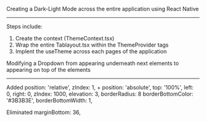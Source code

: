 Creating a Dark-Light Mode across the entire application using React Native

---------------------------------------------------------------------------------------------------------

Steps include:
1. Create the context (ThemeContext.tsx)
2. Wrap the entire Tablayout.tsx within the ThemeProvider tags
3. Implent the useTheme across each pages of the application


Modifying a Dropdown from appearing underneath next elements to appearing on top of the elements

--------------------------------------------------------------------------------------------------------

Added
  position: 'relative', 
  zIndex: 1,
  +
  position: 'absolute',
  top: '100%',
  left: 0,
   right: 0,
  zIndex: 1000,
  elevation: 3,
  borderRadius: 8
  borderBottomColor: '#3B3B3E',
  borderBottomWidth: 1,
  
Eliminated
    marginBottom: 36,



